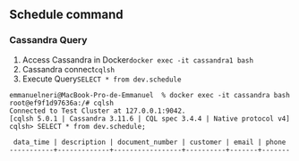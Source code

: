## Schedule command

### Cassandra Query
1. Access Cassandra in Docker```docker exec -it cassandra1 bash```
2. Cassandra connect```cqlsh``` 
3. Execute Query```SELECT * from dev.schedule``` 
```
emmanuelneri@MacBook-Pro-de-Emmanuel  % docker exec -it cassandra bash                                         
root@ef9f1d97636a:/# cqlsh
Connected to Test Cluster at 127.0.0.1:9042.
[cqlsh 5.0.1 | Cassandra 3.11.6 | CQL spec 3.4.4 | Native protocol v4]
cqlsh> SELECT * from dev.schedule;

 data_time | description | document_number | customer | email | phone
-----------+-------------+-----------------+----------+-------+-------
```